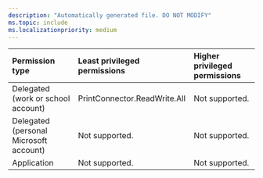 ```yaml
---
description: "Automatically generated file. DO NOT MODIFY"
ms.topic: include
ms.localizationpriority: medium
---
```


|Permission type|Least privileged permissions|Higher privileged permissions|
|:---|:---|:---|
|Delegated (work or school account)|PrintConnector.ReadWrite.All|Not supported.|
|Delegated (personal Microsoft account)|Not supported.|Not supported.|
|Application|Not supported.|Not supported.|

